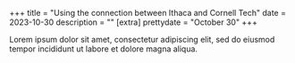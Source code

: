 +++
title = "Using the connection between Ithaca and Cornell Tech"
date = 2023-10-30
description = ""
[extra]
prettydate = "October 30"
+++

Lorem ipsum dolor sit amet, consectetur adipiscing elit, sed do eiusmod tempor incididunt ut labore et dolore magna aliqua.
